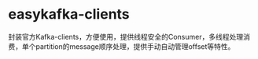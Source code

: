 # easykafka-clients
封装官方Kafka-clients，方便使用，提供线程安全的Consumer，多线程处理消费，单个partition的message顺序处理，提供手动自动管理offset等特性。
